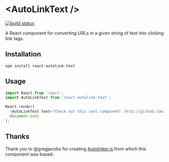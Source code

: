 \<AutoLinkText /\>
================

[![build status](https://img.shields.io/travis/OpenGov/react-autolink-text/master.svg?style=flat-square)](https://travis-ci.org/OpenGov/react-autolink-text)

A React component for converting URLs in a given string of text into clicking link tags.

Installation
------------
`npm install react-autolink-text`

Usage
-----
```js
import React from 'react';
import AutoLinkText from 'react-autolink-text';

React.render(
  <AutoLinkText text="Check out this cool component: http://github.com/OpenGov/react-autolink-text" target="_blank" />,
  document.body
);
```

Thanks
------
Thank you to @gregjacobs for creating [Autolinker.js](https://github.com/gregjacobs/Autolinker.js) from which this component was based.
